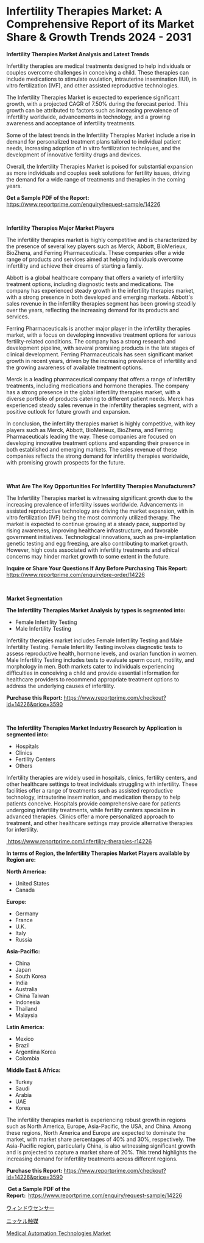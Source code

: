 <p><h1>Infertility Therapies Market: A Comprehensive Report of its Market Share & Growth Trends 2024 - 2031</h1></p><p><strong>Infertility Therapies Market Analysis and Latest Trends</strong></p>
<p><p>Infertility therapies are medical treatments designed to help individuals or couples overcome challenges in conceiving a child. These therapies can include medications to stimulate ovulation, intrauterine insemination (IUI), in vitro fertilization (IVF), and other assisted reproductive technologies.</p><p>The Infertility Therapies Market is expected to experience significant growth, with a projected CAGR of 7.50% during the forecast period. This growth can be attributed to factors such as increasing prevalence of infertility worldwide, advancements in technology, and a growing awareness and acceptance of infertility treatments.</p><p>Some of the latest trends in the Infertility Therapies Market include a rise in demand for personalized treatment plans tailored to individual patient needs, increasing adoption of in vitro fertilization techniques, and the development of innovative fertility drugs and devices.</p><p>Overall, the Infertility Therapies Market is poised for substantial expansion as more individuals and couples seek solutions for fertility issues, driving the demand for a wide range of treatments and therapies in the coming years.</p></p>
<p><strong>Get a Sample PDF of the Report:&nbsp;</strong> <a href="https://www.reportprime.com/enquiry/request-sample/14226">https://www.reportprime.com/enquiry/request-sample/14226</a></p>
<p>&nbsp;</p>
<p><strong>Infertility Therapies Major Market Players</strong></p>
<p><p>The infertility therapies market is highly competitive and is characterized by the presence of several key players such as Merck, Abbott, BioMerieux, BioZhena, and Ferring Pharmaceuticals. These companies offer a wide range of products and services aimed at helping individuals overcome infertility and achieve their dreams of starting a family.</p><p>Abbott is a global healthcare company that offers a variety of infertility treatment options, including diagnostic tests and medications. The company has experienced steady growth in the infertility therapies market, with a strong presence in both developed and emerging markets. Abbott's sales revenue in the infertility therapies segment has been growing steadily over the years, reflecting the increasing demand for its products and services.</p><p>Ferring Pharmaceuticals is another major player in the infertility therapies market, with a focus on developing innovative treatment options for various fertility-related conditions. The company has a strong research and development pipeline, with several promising products in the late stages of clinical development. Ferring Pharmaceuticals has seen significant market growth in recent years, driven by the increasing prevalence of infertility and the growing awareness of available treatment options.</p><p>Merck is a leading pharmaceutical company that offers a range of infertility treatments, including medications and hormone therapies. The company has a strong presence in the global infertility therapies market, with a diverse portfolio of products catering to different patient needs. Merck has experienced steady sales revenue in the infertility therapies segment, with a positive outlook for future growth and expansion.</p><p>In conclusion, the infertility therapies market is highly competitive, with key players such as Merck, Abbott, BioMerieux, BioZhena, and Ferring Pharmaceuticals leading the way. These companies are focused on developing innovative treatment options and expanding their presence in both established and emerging markets. The sales revenue of these companies reflects the strong demand for infertility therapies worldwide, with promising growth prospects for the future.</p></p>
<p>&nbsp;</p>
<p><strong>What Are The Key Opportunities For Infertility Therapies Manufacturers?</strong></p>
<p><p>The Infertility Therapies market is witnessing significant growth due to the increasing prevalence of infertility issues worldwide. Advancements in assisted reproductive technology are driving the market expansion, with in vitro fertilization (IVF) being the most commonly utilized therapy. The market is expected to continue growing at a steady pace, supported by rising awareness, improving healthcare infrastructure, and favorable government initiatives. Technological innovations, such as pre-implantation genetic testing and egg freezing, are also contributing to market growth. However, high costs associated with infertility treatments and ethical concerns may hinder market growth to some extent in the future.</p></p>
<p><strong>Inquire or Share Your Questions If Any Before Purchasing This Report:</strong> <a href="https://www.reportprime.com/enquiry/pre-order/14226">https://www.reportprime.com/enquiry/pre-order/14226</a></p>
<p>&nbsp;</p>
<p><strong>Market Segmentation</strong></p>
<p><strong>The Infertility Therapies Market Analysis by types is segmented into:</strong></p>
<p><ul><li>Female Infertility Testing</li><li>Male Infertility Testing</li></ul></p>
<p><p>Infertility therapies market includes Female Infertility Testing and Male Infertility Testing. Female Infertility Testing involves diagnostic tests to assess reproductive health, hormone levels, and ovarian function in women. Male Infertility Testing includes tests to evaluate sperm count, motility, and morphology in men. Both markets cater to individuals experiencing difficulties in conceiving a child and provide essential information for healthcare providers to recommend appropriate treatment options to address the underlying causes of infertility.</p></p>
<p><strong>Purchase this Report:&nbsp;</strong><a href="https://www.reportprime.com/checkout?id=14226&price=3590">https://www.reportprime.com/checkout?id=14226&price=3590</a></p>
<p>&nbsp;</p>
<p><strong>The Infertility Therapies Market Industry Research by Application is segmented into:</strong></p>
<p><ul><li>Hospitals</li><li>Clinics</li><li>Fertility Centers</li><li>Others</li></ul></p>
<p><p>Infertility therapies are widely used in hospitals, clinics, fertility centers, and other healthcare settings to treat individuals struggling with infertility. These facilities offer a range of treatments such as assisted reproductive technology, intrauterine insemination, and medication therapy to help patients conceive. Hospitals provide comprehensive care for patients undergoing infertility treatments, while fertility centers specialize in advanced therapies. Clinics offer a more personalized approach to treatment, and other healthcare settings may provide alternative therapies for infertility.</p></p>
<p><a href="https://www.reportprime.com/infertility-therapies-r14226">&nbsp;https://www.reportprime.com/infertility-therapies-r14226</a></p>
<p><strong>In terms of Region, the Infertility Therapies Market Players available by Region are:</strong></p>
<p>
    <p> <strong> North America: </strong>
        <ul>
            <li>United States</li>
            <li>Canada</li>
        </ul>
        </p> 
    <p> <strong> Europe: </strong>
        <ul>
            <li>Germany</li>
            <li>France</li>
            <li>U.K.</li>
            <li>Italy</li>
            <li>Russia</li>
        </ul>
        </p> 
    <p> <strong> Asia-Pacific: </strong>
        <ul>
            <li>China</li>
            <li>Japan</li>
            <li>South Korea</li>
            <li>India</li>
            <li>Australia</li>
            <li>China Taiwan</li>
            <li>Indonesia</li>
            <li>Thailand</li>
            <li>Malaysia</li>
        </ul>
        </p> 
    <p> <strong> Latin America: </strong>
        <ul>
            <li>Mexico</li>
            <li>Brazil</li>
            <li>Argentina Korea</li>
            <li>Colombia</li>
        </ul>
        </p> 
    <p> <strong> Middle East & Africa: </strong>
        <ul>
            <li>Turkey</li>
            <li>Saudi</li>
            <li>Arabia</li>
            <li>UAE</li>
            <li>Korea</li>
        </ul>
    </p>
    </p>
<p><p>The infertility therapies market is experiencing robust growth in regions such as North America, Europe, Asia-Pacific, the USA, and China. Among these regions, North America and Europe are expected to dominate the market, with market share percentages of 40% and 30%, respectively. The Asia-Pacific region, particularly China, is also witnessing significant growth and is projected to capture a market share of 20%. This trend highlights the increasing demand for infertility treatments across different regions.</p></p>
<p><strong>Purchase this Report: </strong><a href="https://www.reportprime.com/checkout?id=14226&price=3590">https://www.reportprime.com/checkout?id=14226&price=3590</a></p>
<p>&nbsp;<strong>Get a Sample PDF of the Report:&nbsp;&nbsp;</strong><a href="https://www.reportprime.com/enquiry/request-sample/14226">https://www.reportprime.com/enquiry/request-sample/14226</a></p>
<p><strong></strong></p>
<p><p><a href="https://github.com/xtkhtofdt934839/Market-Research-Report-List-1/blob/main/140465236568.md">ウィンドウセンサー</a></p><p><a href="https://github.com/KaydenJohns1964/Market-Research-Report-List-1/blob/main/281746625205.md">ニッケル触媒</a></p><p><a href="https://github.com/mancsybtousav/Market-Research-Report-List-2/blob/main/medical-automation-technologies-market.md">Medical Automation Technologies Market</a></p></p>